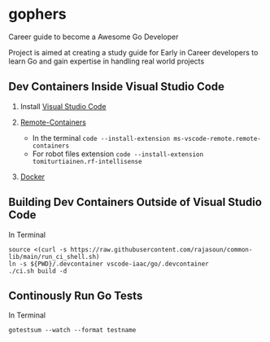 # gophers

Career guide to become a Awesome Go Developer

Project is aimed at creating a study guide for Early in Career developers to learn Go and gain expertise in handling real world projects

## Dev Containers Inside Visual Studio Code

1. Install [Visual Studio Code](https://code.visualstudio.com/download)

1. [Remote-Containers](https://marketplace.visualstudio.com/items?itemName=ms-vscode-remote.remote-containers)

    - In the terminal `code --install-extension ms-vscode-remote.remote-containers`
    - For robot files extension `code --install-extension tomiturtiainen.rf-intellisense`

1. [Docker](https://www.docker.com/)


## Building Dev Containers Outside of Visual Studio Code

In Terminal 

```
source <(curl -s https://raw.githubusercontent.com/rajasoun/common-lib/main/run_ci_shell.sh)
ln -s ${PWD}/.devcontainer vscode-iaac/go/.devcontainer
./ci.sh build -d
```

## Continously Run Go Tests

In Terminal 

```
gotestsum --watch --format testname
```
